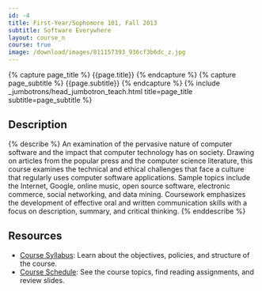 ```yaml
---
id: -4
title: First-Year/Sophomore 101, Fall 2013
subtitle: Software Everywhere
layout: course_n
course: true
image: /download/images/811157393_936cf3b6dc_z.jpg
---
```


{% capture page_title %} {{page.title}} {% endcapture %}
{% capture page_subtitle %} {{page.subtitle}} {% endcapture %}
{% include _jumbotrons/head_jumbotron_teach.html title=page_title subtitle=page_subtitle %}

## Description

{% describe %}
An examination of the pervasive nature of computer software and the impact that computer technology has on society.
Drawing on articles from the popular press and the computer science literature, this course examines the technical and
ethical challenges that face a culture that regularly uses computer software applications. Sample topics include the
Internet, Google, online music, open source software, electronic commerce, social networking, and data mining.
Coursework emphasizes the development of effective oral and written communication skills with a focus on description,
summary, and critical thinking.
{% enddescribe %}

## Resources

<ul class="fa-ul">

<li><i class="fa-li fa fa-arrow-right"></i><a href="{{site.baseurl}}teaching/fs101F2013/provide/syllabus/fs101F2013-syllabus.pdf"
class="major">Course Syllabus</a>: Learn about the objectives, policies, and structure of the course.

<li><i class="fa-li fa fa-arrow-right"></i><a href="{{site.baseurl}}teaching/fs101F2013/schedule/"
class="major">Course Schedule</a>: See the course topics, find reading assignments, and review slides.

</ul>
